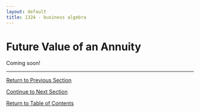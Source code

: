 ```yaml
---
layout: default
title: 1324 - business algebra
---
```


Future Value of an Annuity
===

Coming soon!

---

[Return to Previous Section](3-2-compound-interest.html)

[Continue to Next Section](3-4-present-value.html)

[Return to Table of Contents](index.html)